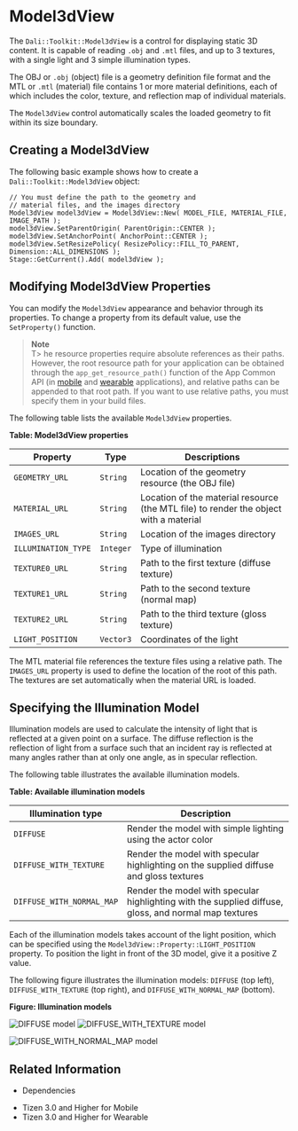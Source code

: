 # Model3dView


The `Dali::Toolkit::Model3dView` is a control for displaying static 3D content. It is capable of reading `.obj` and `.mtl` files, and up to 3 textures, with a single light and 3 simple illumination types.

The OBJ or `.obj` (object) file is a geometry definition file format and the MTL or `.mtl` (material) file contains 1 or more material definitions, each of which includes the color, texture, and reflection map of individual materials.

The `Model3dView` control automatically scales the loaded geometry to fit within its size boundary.

## Creating a Model3dView

The following basic example shows how to create a `Dali::Toolkit::Model3dView` object:

```
// You must define the path to the geometry and
// material files, and the images directory
Model3dView model3dView = Model3dView::New( MODEL_FILE, MATERIAL_FILE, IMAGE_PATH );
model3dView.SetParentOrigin( ParentOrigin::CENTER );
model3dView.SetAnchorPoint( AnchorPoint::CENTER );
model3dView.SetResizePolicy( ResizePolicy::FILL_TO_PARENT, Dimension::ALL_DIMENSIONS );
Stage::GetCurrent().Add( model3dView );
```

## Modifying Model3dView Properties

You can modify the `Model3dView` appearance and behavior through its properties. To change a property from its default value, use the `SetProperty()` function.

> **Note**  
T> he resource properties require absolute references as their paths. However, the root resource path for your application can be obtained through the `app_get_resource_path()` function of the App Common API (in [mobile](../../../../../org.tizen.native.mobile.apireference/group__CAPI__APP__COMMON__MODULE.html) and [wearable](../../../../../org.tizen.native.wearable.apireference/group__CAPI__APP__COMMON__MODULE.html) applications), and relative paths can be appended to that root path. If you want to use relative paths, you must specify them in your build files.

The following table lists the available `Model3dView` properties.

**Table: Model3dView properties**

| Property            | Type      | Descriptions                             |
|---------------------|-----------|------------------------------------------|
| `GEOMETRY_URL`      | `String`  | Location of the geometry resource (the OBJ file) |
| `MATERIAL_URL`      | `String`  | Location of the material resource (the MTL file) to render the object with a material |
| `IMAGES_URL`        | `String`  | Location of the images directory         |
| `ILLUMINATION_TYPE` | `Integer` | Type of illumination                     |
| `TEXTURE0_URL`      | `String`  | Path to the first texture (diffuse texture) |
| `TEXTURE1_URL`      | `String`  | Path to the second texture (normal map)  |
| `TEXTURE2_URL`      | `String`  | Path to the third texture (gloss texture) |
| `LIGHT_POSITION`    | `Vector3` | Coordinates of the light                 |

The MTL material file references the texture files using a relative path. The `IMAGES_URL` property is used to define the location of the root of this path. The textures are set automatically when the material URL is loaded.

## Specifying the Illumination Model

Illumination models are used to calculate the intensity of light that is reflected at a given point on a surface. The diffuse reflection is the reflection of light from a surface such that an incident ray is reflected at many angles rather than at only one angle, as in specular reflection.

The following table illustrates the available illumination models.

**Table: Available illumination models**

| Illumination type         | Description                              |
|---------------------------|------------------------------------------|
| `DIFFUSE`                 | Render the model with simple lighting using the actor color |
| `DIFFUSE_WITH_TEXTURE`    | Render the model with specular highlighting on the supplied diffuse and gloss textures |
| `DIFFUSE_WITH_NORMAL_MAP` | Render the model with specular highlighting with the supplied diffuse, gloss, and normal map textures |

Each of the illumination models takes account of the light position, which can be specified using the `Model3dView::Property::LIGHT_POSITION` property. To position the light in front of the 3D model, give it a positive Z value.

The following figure illustrates the illumination models: `DIFFUSE` (top left), `DIFFUSE_WITH_TEXTURE` (top right), and `DIFFUSE_WITH_NORMAL_MAP` (bottom).

**Figure: Illumination models**

![DIFFUSE model](./media/dali_model1.png) ![DIFFUSE_WITH_TEXTURE model](./media/dali_model2.png)

![DIFFUSE_WITH_NORMAL_MAP model](./media/dali_model3.png)

## Related Information
* Dependencies
 - Tizen 3.0 and Higher for Mobile
 - Tizen 3.0 and Higher for Wearable
